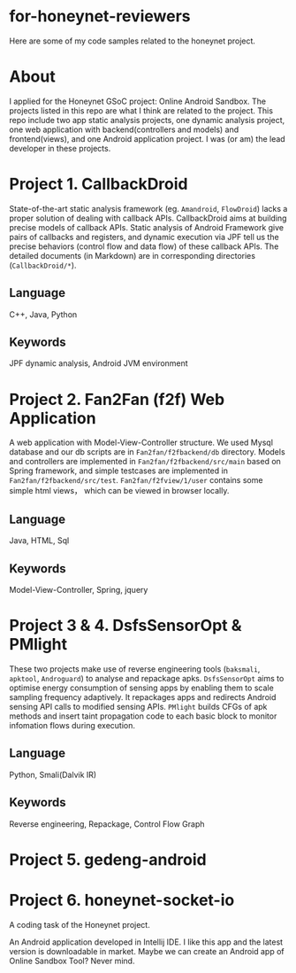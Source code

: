 # for-honeynet-reviewers
Here are some of my code samples related to the honeynet project.

# About

I applied for the Honeynet GSoC project: Online Android Sandbox. The projects listed in this repo are what I think are related to the project. This repo include two app static analysis projects, one dynamic analysis project, one web application with backend(controllers and models) and frontend(views), and one Android application project. I was (or am) the lead developer in these projects.

# Project 1. CallbackDroid

State-of-the-art static analysis framework (eg. `Amandroid`, `FlowDroid`) lacks a proper solution of dealing with callback APIs. CallbackDroid aims at building precise models of callback APIs. Static analysis of Android Framework give pairs of callbacks and registers, and dynamic execution via JPF tell us the precise behaviors (control flow and data flow) of these callback APIs. The detailed documents (in Markdown) are in corresponding directories (`CallbackDroid/*`).

## Language
C++, Java, Python

## Keywords
JPF dynamic analysis, Android JVM environment

# Project 2. Fan2Fan (f2f) Web Application

A web application with Model-View-Controller structure. We used Mysql database and our db scripts are in `Fan2fan/f2fbackend/db` directory. Models and controllers are implemented in `Fan2fan/f2fbackend/src/main` based on Spring framework, and simple testcases are implemented in `Fan2fan/f2fbackend/src/test`. `Fan2fan/f2fview/1/user` contains some simple html views， which can be viewed in browser locally.

## Language
Java, HTML, Sql

## Keywords
Model-View-Controller, Spring, jquery

# Project 3 & 4. DsfsSensorOpt & PMlight

These two projects make use of reverse engineering tools (`baksmali`, `apktool`, `Androguard`) to analyse and repackage apks. `DsfsSensorOpt` aims to optimise energy consumption of sensing apps by enabling them to scale sampling frequency adaptively. It repackages apps and redirects Android sensing API calls to modified sensing APIs. `PMlight` builds CFGs of apk methods and insert taint propagation code to each basic block to monitor infomation flows during execution.

## Language
Python, Smali(Dalvik IR)

## Keywords
Reverse engineering, Repackage, Control Flow Graph

# Project 5. gedeng-android

# Project 6. honeynet-socket-io
A coding task of the Honeynet project.

An Android application developed in Intellij IDE. I like this app and the latest version is downloadable in market. Maybe we can create an Android app of Online Sandbox Tool? Never mind.
